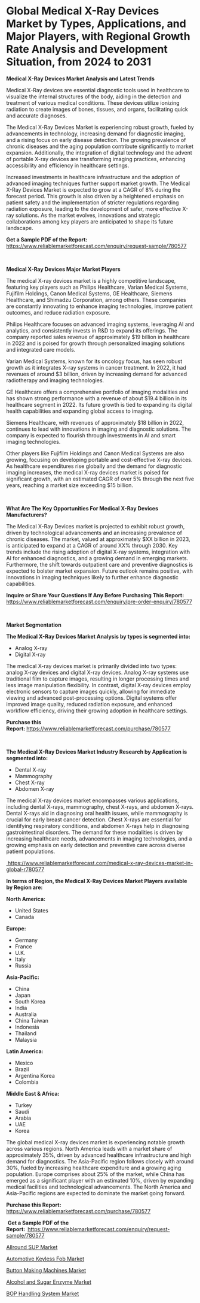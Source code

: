 <p><h1>Global Medical X-Ray Devices Market by Types, Applications, and Major Players, with Regional Growth Rate Analysis and Development Situation, from 2024 to 2031</h1></p><p><strong>Medical X-Ray Devices Market Analysis and Latest Trends</strong></p>
<p><p>Medical X-Ray devices are essential diagnostic tools used in healthcare to visualize the internal structures of the body, aiding in the detection and treatment of various medical conditions. These devices utilize ionizing radiation to create images of bones, tissues, and organs, facilitating quick and accurate diagnoses.</p><p>The Medical X-Ray Devices Market is experiencing robust growth, fueled by advancements in technology, increasing demand for diagnostic imaging, and a rising focus on early disease detection. The growing prevalence of chronic diseases and the aging population contribute significantly to market expansion. Additionally, the integration of digital technology and the advent of portable X-ray devices are transforming imaging practices, enhancing accessibility and efficiency in healthcare settings.</p><p>Increased investments in healthcare infrastructure and the adoption of advanced imaging techniques further support market growth. The Medical X-Ray Devices Market is expected to grow at a CAGR of 8% during the forecast period. This growth is also driven by a heightened emphasis on patient safety and the implementation of stricter regulations regarding radiation exposure, leading to the development of safer, more effective X-ray solutions. As the market evolves, innovations and strategic collaborations among key players are anticipated to shape its future landscape.</p></p>
<p><strong>Get a Sample PDF of the Report:&nbsp;</strong> <a href="https://www.reliablemarketforecast.com/enquiry/request-sample/780577?utm_campaign=1326&utm_medium=2&utm_source=Github&utm_content=ia&utm_term=15102024&utm_id=medical-x-ray-devices">https://www.reliablemarketforecast.com/enquiry/request-sample/780577</a></p>
<p>&nbsp;</p>
<p><strong>Medical X-Ray Devices Major Market Players</strong></p>
<p><p>The medical X-ray devices market is a highly competitive landscape, featuring key players such as Philips Healthcare, Varian Medical Systems, Fujifilm Holdings, Canon Medical Systems, GE Healthcare, Siemens Healthcare, and Shimadzu Corporation, among others. These companies are constantly innovating to enhance imaging technologies, improve patient outcomes, and reduce radiation exposure.</p><p>Philips Healthcare focuses on advanced imaging systems, leveraging AI and analytics, and consistently invests in R&D to expand its offerings. The company reported sales revenue of approximately $19 billion in healthcare in 2022 and is poised for growth through personalized imaging solutions and integrated care models.</p><p>Varian Medical Systems, known for its oncology focus, has seen robust growth as it integrates X-ray systems in cancer treatment. In 2022, it had revenues of around $3 billion, driven by increasing demand for advanced radiotherapy and imaging technologies.</p><p>GE Healthcare offers a comprehensive portfolio of imaging modalities and has shown strong performance with a revenue of about $19.4 billion in its healthcare segment in 2022. Its future growth is tied to expanding its digital health capabilities and expanding global access to imaging.</p><p>Siemens Healthcare, with revenues of approximately $18 billion in 2022, continues to lead with innovations in imaging and diagnostic solutions. The company is expected to flourish through investments in AI and smart imaging technologies.</p><p>Other players like Fujifilm Holdings and Canon Medical Systems are also growing, focusing on developing portable and cost-effective X-ray devices. As healthcare expenditures rise globally and the demand for diagnostic imaging increases, the medical X-ray devices market is poised for significant growth, with an estimated CAGR of over 5% through the next five years, reaching a market size exceeding $15 billion.</p></p>
<p>&nbsp;</p>
<p><strong>What Are The Key Opportunities For Medical X-Ray Devices Manufacturers?</strong></p>
<p><p>The Medical X-Ray Devices market is projected to exhibit robust growth, driven by technological advancements and an increasing prevalence of chronic diseases. The market, valued at approximately $XX billion in 2023, is anticipated to expand at a CAGR of around XX% through 2030. Key trends include the rising adoption of digital X-ray systems, integration with AI for enhanced diagnostics, and a growing demand in emerging markets. Furthermore, the shift towards outpatient care and preventive diagnostics is expected to bolster market expansion. Future outlook remains positive, with innovations in imaging techniques likely to further enhance diagnostic capabilities.</p></p>
<p><strong>Inquire or Share Your Questions If Any Before Purchasing This Report:</strong> <a href="https://www.reliablemarketforecast.com/enquiry/pre-order-enquiry/780577?utm_campaign=1326&utm_medium=2&utm_source=Github&utm_content=ia&utm_term=15102024&utm_id=medical-x-ray-devices">https://www.reliablemarketforecast.com/enquiry/pre-order-enquiry/780577</a></p>
<p>&nbsp;</p>
<p><strong>Market Segmentation</strong></p>
<p><strong>The Medical X-Ray Devices Market Analysis by types is segmented into:</strong></p>
<p><ul><li>Analog X-ray</li><li>Digital X-ray</li></ul></p>
<p><p>The medical X-ray devices market is primarily divided into two types: analog X-ray devices and digital X-ray devices. Analog X-ray systems use traditional film to capture images, resulting in longer processing times and less image manipulation flexibility. In contrast, digital X-ray devices employ electronic sensors to capture images quickly, allowing for immediate viewing and advanced post-processing options. Digital systems offer improved image quality, reduced radiation exposure, and enhanced workflow efficiency, driving their growing adoption in healthcare settings.</p></p>
<p><strong>Purchase this Report:&nbsp;</strong><a href="https://www.reliablemarketforecast.com/purchase/780577?utm_campaign=1326&utm_medium=2&utm_source=Github&utm_content=ia&utm_term=15102024&utm_id=medical-x-ray-devices">https://www.reliablemarketforecast.com/purchase/780577</a></p>
<p>&nbsp;</p>
<p><strong>The Medical X-Ray Devices Market Industry Research by Application is segmented into:</strong></p>
<p><ul><li>Dental X-ray</li><li>Mammography</li><li>Chest X-ray</li><li>Abdomen X-ray</li></ul></p>
<p><p>The medical X-ray devices market encompasses various applications, including dental X-rays, mammography, chest X-rays, and abdomen X-rays. Dental X-rays aid in diagnosing oral health issues, while mammography is crucial for early breast cancer detection. Chest X-rays are essential for identifying respiratory conditions, and abdomen X-rays help in diagnosing gastrointestinal disorders. The demand for these modalities is driven by increasing healthcare needs, advancements in imaging technologies, and a growing emphasis on early detection and preventive care across diverse patient populations.</p></p>
<p><a href="https://www.reliablemarketforecast.com/medical-x-ray-devices-market-in-global-r780577?utm_campaign=1326&utm_medium=2&utm_source=Github&utm_content=ia&utm_term=15102024&utm_id=medical-x-ray-devices">&nbsp;https://www.reliablemarketforecast.com/medical-x-ray-devices-market-in-global-r780577</a></p>
<p><strong>In terms of Region, the Medical X-Ray Devices Market Players available by Region are:</strong></p>
<p>
    <p> <strong> North America: </strong>
        <ul>
            <li>United States</li>
            <li>Canada</li>
        </ul>
        </p> 
    <p> <strong> Europe: </strong>
        <ul>
            <li>Germany</li>
            <li>France</li>
            <li>U.K.</li>
            <li>Italy</li>
            <li>Russia</li>
        </ul>
        </p> 
    <p> <strong> Asia-Pacific: </strong>
        <ul>
            <li>China</li>
            <li>Japan</li>
            <li>South Korea</li>
            <li>India</li>
            <li>Australia</li>
            <li>China Taiwan</li>
            <li>Indonesia</li>
            <li>Thailand</li>
            <li>Malaysia</li>
        </ul>
        </p> 
    <p> <strong> Latin America: </strong>
        <ul>
            <li>Mexico</li>
            <li>Brazil</li>
            <li>Argentina Korea</li>
            <li>Colombia</li>
        </ul>
        </p> 
    <p> <strong> Middle East & Africa: </strong>
        <ul>
            <li>Turkey</li>
            <li>Saudi</li>
            <li>Arabia</li>
            <li>UAE</li>
            <li>Korea</li>
        </ul>
    </p>
    </p>
<p><p>The global medical X-ray devices market is experiencing notable growth across various regions. North America leads with a market share of approximately 35%, driven by advanced healthcare infrastructure and high demand for diagnostics. The Asia-Pacific region follows closely with around 30%, fueled by increasing healthcare expenditure and a growing aging population. Europe comprises about 25% of the market, while China has emerged as a significant player with an estimated 10%, driven by expanding medical facilities and technological advancements. The North America and Asia-Pacific regions are expected to dominate the market going forward.</p></p>
<p><strong>Purchase this Report: </strong><a href="https://www.reliablemarketforecast.com/purchase/780577?utm_campaign=1326&utm_medium=2&utm_source=Github&utm_content=ia&utm_term=15102024&utm_id=medical-x-ray-devices">https://www.reliablemarketforecast.com/purchase/780577</a></p>
<p>&nbsp;<strong>Get a Sample PDF of the Report:&nbsp;&nbsp;</strong><a href="https://www.reliablemarketforecast.com/enquiry/request-sample/780577?utm_campaign=1326&utm_medium=2&utm_source=Github&utm_content=ia&utm_term=15102024&utm_id=medical-x-ray-devices">https://www.reliablemarketforecast.com/enquiry/request-sample/780577</a></p>
<p><strong></strong></p>
<p><p><a href="https://github.com/paceyzqrlfe/Market-Research-Report-List-1/blob/main/allround-sup-market.md?utm_campaign=1326&utm_medium=2&utm_source=Github&utm_content=ia&utm_term=15102024&utm_id=medical-x-ray-devices">Allround SUP Market</a></p><p><a href="https://www.linkedin.com/pulse/automotive-keyless-fob-revenue-growth-report-2024-qzctf?utm_campaign=1326&utm_medium=2&utm_source=Github&utm_content=ia&utm_term=15102024&utm_id=medical-x-ray-devices">Automotive Keyless Fob Market</a></p><p><a href="https://issuu.com/reportprime-2/docs/button-making-machines-market-size-_c4a57c8feb6d6f?utm_campaign=1326&utm_medium=2&utm_source=Github&utm_content=ia&utm_term=15102024&utm_id=medical-x-ray-devices">Button Making Machines Market</a></p><p><a href="https://github.com/jeyspsang/Market-Research-Report-List-1/blob/main/alcohol-and-sugar-enzyme-market.md?utm_campaign=1326&utm_medium=2&utm_source=Github&utm_content=ia&utm_term=15102024&utm_id=medical-x-ray-devices">Alcohol and Sugar Enzyme Market</a></p><p><a href="https://issuu.com/reportprime-2/docs/bop-handling-system-market-size-203_3f72e03510ab9b?utm_campaign=1326&utm_medium=2&utm_source=Github&utm_content=ia&utm_term=15102024&utm_id=medical-x-ray-devices">BOP Handling System Market</a></p></p>